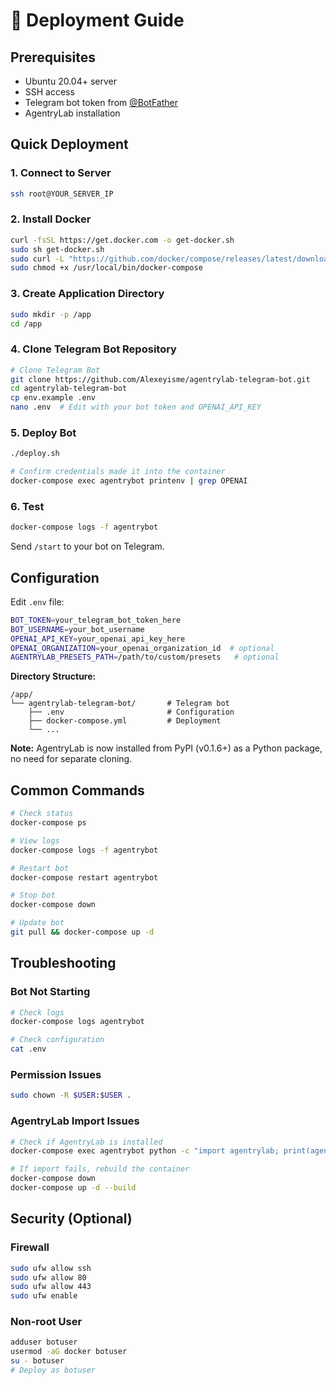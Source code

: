 # 🚀 Deployment Guide

## Prerequisites
- Ubuntu 20.04+ server
- SSH access
- Telegram bot token from [@BotFather](https://t.me/BotFather)
- AgentryLab installation

## Quick Deployment

### 1. Connect to Server
```bash
ssh root@YOUR_SERVER_IP
```

### 2. Install Docker
```bash
curl -fsSL https://get.docker.com -o get-docker.sh
sudo sh get-docker.sh
sudo curl -L "https://github.com/docker/compose/releases/latest/download/docker-compose-$(uname -s)-$(uname -m)" -o /usr/local/bin/docker-compose
sudo chmod +x /usr/local/bin/docker-compose
```

### 3. Create Application Directory
```bash
sudo mkdir -p /app
cd /app
```

### 4. Clone Telegram Bot Repository
```bash
# Clone Telegram Bot
git clone https://github.com/Alexeyisme/agentrylab-telegram-bot.git
cd agentrylab-telegram-bot
cp env.example .env
nano .env  # Edit with your bot token and OPENAI_API_KEY
```

### 5. Deploy Bot
```bash
./deploy.sh

# Confirm credentials made it into the container
docker-compose exec agentrybot printenv | grep OPENAI
```

### 6. Test
```bash
docker-compose logs -f agentrybot
```

Send `/start` to your bot on Telegram.

## Configuration

Edit `.env` file:
```bash
BOT_TOKEN=your_telegram_bot_token_here
BOT_USERNAME=your_bot_username
OPENAI_API_KEY=your_openai_api_key_here
OPENAI_ORGANIZATION=your_openai_organization_id  # optional
AGENTRYLAB_PRESETS_PATH=/path/to/custom/presets   # optional
```

**Directory Structure:**
```
/app/
└── agentrylab-telegram-bot/       # Telegram bot
    ├── .env                       # Configuration
    ├── docker-compose.yml         # Deployment
    └── ...
```

**Note:** AgentryLab is now installed from PyPI (v0.1.6+) as a Python package, no need for separate cloning.

## Common Commands

```bash
# Check status
docker-compose ps

# View logs
docker-compose logs -f agentrybot

# Restart bot
docker-compose restart agentrybot

# Stop bot
docker-compose down

# Update bot
git pull && docker-compose up -d
```

## Troubleshooting

### Bot Not Starting
```bash
# Check logs
docker-compose logs agentrybot

# Check configuration
cat .env
```

### Permission Issues
```bash
sudo chown -R $USER:$USER .
```

### AgentryLab Import Issues
```bash
# Check if AgentryLab is installed
docker-compose exec agentrybot python -c "import agentrylab; print(agentrylab.__version__)"

# If import fails, rebuild the container
docker-compose down
docker-compose up -d --build
```

## Security (Optional)

### Firewall
```bash
sudo ufw allow ssh
sudo ufw allow 80
sudo ufw allow 443
sudo ufw enable
```

### Non-root User
```bash
adduser botuser
usermod -aG docker botuser
su - botuser
# Deploy as botuser
```
